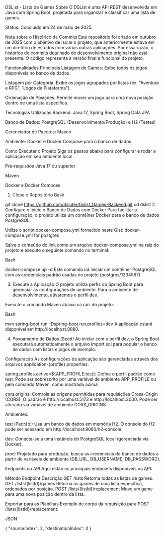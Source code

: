 DSList - Lista de Games
Sobre
O DSList é uma API REST desenvolvida em Java com Spring Boot, projetada para organizar e classificar uma lista de games.

Status: Concluído em 24 de maio de 2025.

Nota sobre o Histórico de Commits
Este repositório foi criado em outubro de 2025 com o objetivo de isolar o projeto, que anteriormente estava em um diretório de estudos com várias outras aplicações. Por essa razão, o histórico de commits detalhado do desenvolvimento original não está presente. O código representa a versão final e funcional do projeto.

Funcionalidades Principais
Listagem de Games: Exibe todos os jogos disponíveis no banco de dados.

Listagem por Categoria: Exibe os jogos agrupados por listas (ex: "Aventura e RPG", "Jogos de Plataforma").

Ordenação de Posições: Permite mover um jogo para uma nova posição dentro de uma lista específica.

Tecnologias Utilizadas
Backend: Java 17, Spring Boot, Spring Data JPA

Banco de Dados: PostgreSQL (Desenvolvimento/Produção) e H2 (Testes)

Gerenciador de Pacotes: Maven

Ambiente: Docker e Docker Compose para o banco de dados

Como Executar o Projeto
Siga os passos abaixo para configurar e rodar a aplicação em seu ambiente local.

Pré-requisitos
Java 17 ou superior

Maven

Docker e Docker Compose

1. Clone o Repositório
Bash

git clone <https://github.com/dilluter/Dslist_Games-Backend.git>
cd dslist
2. Configure e Inicie o Banco de Dados com Docker
Para facilitar a configuração, o projeto utiliza um contêiner Docker para o banco de dados PostgreSQL.

Utilize o script docker-compose.yml fornecido neste Gist: docker-compose.yml for postgres

Salve o conteúdo do link como um arquivo docker-compose.yml na raiz do projeto e execute o seguinte comando no terminal:

Bash

docker-compose up -d
Este comando irá iniciar um contêiner PostgreSQL com as credenciais padrão usadas no projeto (postgres/1234567).

3. Execute a Aplicação
O projeto utiliza perfis do Spring Boot para gerenciar as configurações de ambiente. Para o ambiente de desenvolvimento, ativaremos o perfil dev.

Execute o comando Maven abaixo na raiz do projeto:

Bash

mvn spring-boot:run -Dspring-boot.run.profiles=dev
A aplicação estará disponível em http://localhost:8080.

4. Povoamento de Dados (Seed)
Ao iniciar com o perfil dev, o Spring Boot executará automaticamente o arquivo import.sql para popular o banco de dados com listas e jogos de exemplo.

Configuração
As configurações da aplicação são gerenciadas através dos arquivos application-{profile}.properties.

spring.profiles.active=${APP_PROFILE:test}: Define o perfil padrão como test. Pode ser sobrescrito por uma variável de ambiente APP_PROFILE ou pelo comando Maven, como mostrado acima.

cors.origins: Controla as origens permitidas para requisições Cross-Origin (CORS). O padrão é http://localhost:5173 e http://localhost:3000. Pode ser alterado via variável de ambiente CORS_ORIGINS.

Ambientes:

test (Padrão): Usa um banco de dados em memória H2. O console do H2 pode ser acessado em http://localhost:8080/h2-console.

dev: Conecta-se a uma instância do PostgreSQL local (gerenciada via Docker).

prod: Projetado para produção, busca as credenciais do banco de dados a partir de variáveis de ambiente (DB_URL, DB_USERNAME, DB_PASSWORD).

Endpoints da API
Aqui estão os principais endpoints disponíveis na API:

Método	Endpoint	Descrição
GET	/lists	Retorna todas as listas de games.
GET	/lists/{listId}/games	Retorna os games de uma lista específica, ordenados por posição.
POST	/lists/{listId}/replacement	Move um game para uma nova posição dentro da lista.

Exportar para as Planilhas
Exemplo de corpo da requisição para POST /lists/{listId}/replacement:

JSON

{
  "sourceIndex": 2,
  "destinationIndex": 0
}